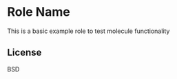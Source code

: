 Role Name
=========

This is a basic example role to test molecule functionality

License
-------

BSD
